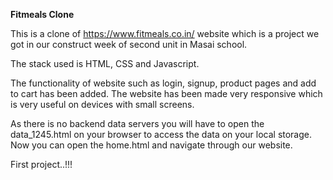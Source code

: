 **Fitmeals Clone**


This is a clone of https://www.fitmeals.co.in/ website which is a project we got in our construct week of second unit in Masai school.

The stack used is HTML, CSS and Javascript.

The functionality of website such as login, signup, product pages and add to cart has been added.
The website has been made very responsive which is very useful on devices with small screens.


As there is no backend data servers you will have to open the data_1245.html on your browser to access the data on your local storage. 
Now you can open the home.html and navigate through our website.

First project..!!!





